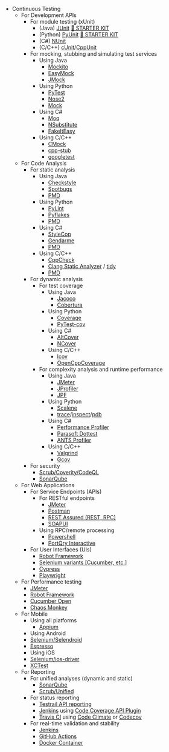 * Continuous Testing
    * For Development APIs
        * For module testing (xUnit)
            * (Java) [JUnit](https://junit.org/junit5/) [&#x1F3C1; STARTER KIT](../starter-kits/#unit-teting-with-java)
            * (Python) [PyUnit](https://docs.python.org/3/library/unittest.html#module-unittest) [&#x1F3C1; STARTER KIT](../starter-kits/#unit-teting-with-python)
            * (C#) [NUnit](https://nunit.org/)
            * (C/C++) [cUnit](http://cunit.sourceforge.net/)/[CppUnit](https://freedesktop.org/wiki/Software/cppunit/)
        * For mocking, stubbing and simulating test services
            * Using Java
                * [Mockito](https://site.mockito.org/)
                * [EasyMock](https://easymock.org/)
                * [JMock](http://jmock.org/)
            * Using Python
                * [PyTest](https://docs.pytest.org/)
                * [Nose2](https://docs.nose2.io/en/latest/)
                * [Mock](https://mock.readthedocs.io/en/latest/)
            * Using C#
                * [Moq](https://github.com/moq/moq)
                * [NSubstitute](https://nsubstitute.github.io/)
                * [FakeItEasy](https://fakeiteasy.github.io/)
            * Using C/C++
                * [CMock](https://github.com/ThrowTheSwitch/CMock)
                * [cpp-stub](https://github.com/coolxv/cpp-stub)
                * [googletest](https://github.com/google/googletest)
    * For Code Analysis
        * For static analysis
            * Using Java
                * [Checkstyle](https://checkstyle.sourceforge.io/)
                * [Spotbugs](https://github.com/spotbugs/spotbugs)
                * [PMD](https://github.com/pmd/pmd)
            * Using Python
                * [PyLint](https://pylint.pycqa.org/en/latest/)
                * [Pyflakes](https://github.com/PyCQA/pyflakes)
                * [PMD](https://github.com/pmd/pmd)
            * Using C#
                * [StyleCop](https://github.com/StyleCop/StyleCop)
                * [Gendarme](https://www.mono-project.com/docs/tools+libraries/tools/gendarme/)
                * [PMD](https://github.com/pmd/pmd)
            * Using C/C++
                * [CppCheck](https://github.com/danmar/cppcheck)
                * [Clang Static Analyzer](https://clang-analyzer.llvm.org/) / [tidy](https://clang.llvm.org/extra/clang-tidy/)
                * [PMD](https://github.com/pmd/pmd)
        * For dynamic analysis
            * For test coverage
                * Using Java
                    * [Jacoco](https://www.jacoco.org/jacoco/)
                    * [Cobertura](https://github.com/cobertura/cobertura)
                * Using Python
                    * [Coverage](https://github.com/nedbat/coveragepy)
                    * [PyTest-cov](https://github.com/pytest-dev/pytest-cov)
                * Using C#
                    * [AltCover](https://github.com/SteveGilham/altcover)
                    * [NCover](http://ncover.sourceforge.net/)
                * Using C/C++
                    * [lcov](https://github.com/linux-test-project/lcov)
                    * [OpenCppCoverage](https://github.com/OpenCppCoverage/OpenCppCoverage)
            * For complexity analysis and runtime performance
                * Using Java
                    * [JMeter](https://jmeter.apache.org/)
                    * [JProfiler](https://www.ej-technologies.com/products/jprofiler/overview.html)
                    * [JPF](https://github.com/javapathfinder/jpf-core)
                * Using Python
                    * [Scalene](https://github.com/plasma-umass/scalene)
                    * [trace](https://docs.python.org/3/library/trace.html)/[inspect](https://docs.python.org/3/library/inspect.html)/[pdb](https://docs.python.org/3/library/pdb.html)
                * Using C#
                    * [Performance Profiler](https://docs.microsoft.com/en-us/visualstudio/profiling/profiling-feature-tour?view=vs-2022#analyze-performance-legacy-tools)
                    * [Parasoft Dottest](https://www.parasoft.com/products/parasoft-dottest/)
                    * [ANTS Profiler](https://www.red-gate.com/products/dotnet-development/ants-performance-profiler/)
                * Using C/C++
                    * [Valgrind](https://valgrind.org/)
                    * [Gcov](https://gcc.gnu.org/onlinedocs/gcc/Gcov.html)
        * For security
            * [Scrub/Coverity/CodeQL](https://nasa.github.io/scrub/usage.html#supported-cots-tools-and-languages)
            * [SonarQube](https://www.sonarqube.org/)
    * For Web Applications
        * For Service Endpoints (APIs)
            * For RESTful endpoints
                * [JMeter](https://jmeter.apache.org/)
                * [Postman](https://www.postman.com/)
                * [REST Assured (REST, RPC)](https://rest-assured.io/)
                * [SOAPUI](https://www.soapui.org/)
            * Using RPC/remote processing
                * [Powershell](https://devblogs.microsoft.com/scripting/testing-rpc-ports-with-powershell-and-yes-its-as-much-fun-as-it-sounds/)
                * [PortQry Interactive](https://docs.microsoft.com/en-us/troubleshoot/windows-server/networking/portqry-command-line-port-scanner-v2#step-2-specialized-tests)
        * For User Interfaces (UIs)
            * [Robot Framework](https://robotframework.org/)
            * [Selenium variants \[Cucumber, etc.\]](https://github.com/SeleniumHQ/selenium)
            * [Cypress](https://www.cypress.io/)
            * [Playwright](https://github.com/microsoft/playwright)
    * For Performance testing
        * [JMeter](https://jmeter.apache.org/)
        * [Robot Framework](https://robotframework.org/)
        * [Cucumber Open](https://cucumber.io/tools/cucumber-open/)
        * [Chaos Monkey](https://netflix.github.io/chaosmonkey/)
    * For Mobile
        * Using all platforms
            * [Appium](https://appium.io/)
        * Using Android
        * [Selenium/Selendroid](http://selendroid.io/)
        * [Espresso](https://developer.android.com/training/testing/espresso)
        * Using iOS
        * [Selenium/ios-driver](http://ios-driver.github.io/ios-driver/)
        * [XCTest](https://developer.apple.com/documentation/xctest)
    * For Reporting
        * For unified analyses (dynamic and static)
            * [SonarQube](https://www.sonarqube.org/)
            * [Scrub/Unified](https://nasa.github.io/scrub/usage.html#supported-cots-tools-and-languages)
        * For status reporting
            * [Testrail API reporting](https://www.gurock.com/testrail/)
            * [Jenkins](https://www.jenkins.io/) using [Code Coverage API Plugin](https://plugins.jenkins.io/code-coverage-api/)
            * [Travis CI](https://travis-ci.org/) using [Code Climate](https://docs.travis-ci.com/user/code-climate/) or [Codecov](https://about.codecov.io/tool/travis-ci/)
        * For real-time validation and stability
            * [Jenkins](https://www.jenkins.io/)
            * [GitHub Actions](https://github.com/features/actions)
            * [Docker Container](https://docs.docker.com/get-started/)
